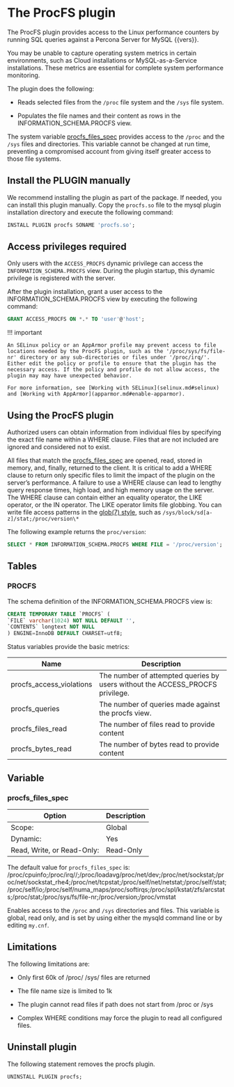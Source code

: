 # The ProcFS plugin

The ProcFS plugin provides access to the Linux performance counters by running SQL queries against a Percona Server for MySQL {{vers}}.

You may be unable to capture operating system metrics in certain environments, such as Cloud installations or MySQL-as-a-Service installations. These metrics are essential for complete system performance monitoring.

The plugin does the following:

* Reads selected files from the `/proc` file system and the `/sys` file system.

* Populates the file names and their content as rows in the INFORMATION_SCHEMA.PROCFS view.

The system variable [procfs_files_spec](#procfs_files_spec) provides access to the `/proc` and the `/sys` files and directories. This variable cannot be changed at run time, preventing a compromised account from giving itself greater access to those file systems.

## Install the PLUGIN manually

We recommend installing the plugin as part of the package. If needed, you can install this plugin manually. Copy the `procfs.so` file to the mysql plugin installation directory and execute the following command:

```sql
INSTALL PLUGIN procfs SONAME 'procfs.so';
```

## Access privileges required

Only users with the `ACCESS_PROCFS` dynamic privilege can access the `INFORMATION_SCHEMA.PROCFS` view. During the plugin startup, this dynamic privilege is registered with the server.

After the plugin installation, grant a user access to the INFORMATION_SCHEMA.PROCFS view by executing the following command:

```sql
GRANT ACCESS_PROCFS ON *.* TO 'user'@'host';
```

!!! important

    An SELinux policy or an AppArmor profile may prevent access to file locations needed by the ProcFS plugin, such as the '/proc/sys/fs/file-nr' directory or any sub-directories or files under '/proc/irq/'. Either edit the policy or profile to ensure that the plugin has the necessary access. If the policy and profile do not allow access, the plugin may may have unexpected behavior.

    For more information, see [Working with SELinux](selinux.md#selinux) and [Working with AppArmor](apparmor.md#enable-apparmor).

## Using the ProcFS plugin

Authorized users can obtain information from individual files by specifying the exact file name within a WHERE clause. Files that are not included are ignored and considered not to exist.

All files that match the [procfs_files_spec](#procfsfilesspec) are opened, read, stored in memory, and, finally, returned to the client. It is critical to add a WHERE clause to return only specific files to limit the impact of the plugin on the server’s performance. A failure to use a WHERE clause can lead to lengthy query response times, high load, and high memory usage on the server. The WHERE clause can contain either an equality operator, the LIKE operator, or the IN operator. The LIKE operator limits file globbing. You can write file access patterns in the [glob(7) style](https://man7.org/linux/man-pages/man7/glob.7.html), such as `/sys/block/sd[a-z]/stat;/proc/version\*`

The following example returns the `proc/version`:

```sql
SELECT * FROM INFORMATION_SCHEMA.PROCFS WHERE FILE = '/proc/version';
```

## Tables

### PROCFS

The schema definition of the INFORMATION_SCHEMA.PROCFS view is:

```sql
CREATE TEMPORARY TABLE `PROCFS` (
`FILE` varchar(1024) NOT NULL DEFAULT '',
`CONTENTS` longtext NOT NULL
) ENGINE=InnoDB DEFAULT CHARSET=utf8;
```

Status variables provide the basic metrics:

| Name                     | Description                                    |
| ------------------------ | ---------------------------------------------- | 
| procfs_access_violations | The number of attempted queries by users without the ACCESS_PROCFS privilege.|
| procfs_queries           | The number of queries made against the procfs view. |
| procfs_files_read        | The number of files read to provide content    |
| procfs_bytes_read        | The number of bytes read to provide content    |

## Variable

### procfs_files_spec

| Option         | Description        |
| -------------- | ------------------ |
| Scope:         | Global             |
| Dynamic:       | Yes                |
| Read, Write, or Read-Only:     | Read-Only            |

The default value for `procfs_files_spec` is: /proc/cpuinfo;/proc/irq//;/proc/loadavg/proc/net/dev;/proc/net/sockstat;/proc/net/sockstat_rhe4;/proc/net/tcpstat;/proc/self/net/netstat;/proc/self/stat;/proc/self/io;/proc/self/numa_maps/proc/softirqs;/proc/spl/kstat/zfs/arcstats;/proc/stat;/proc/sys/fs/file-nr;/proc/version;/proc/vmstat

Enables access to the `/proc` and `/sys` directories and files. This variable is global, read only, and is set by using either the mysqld command line or by editing `my.cnf`.

## Limitations

The following limitations are:

* Only first 60k of /proc/ /sys/ files are returned

* The file name size is limited to 1k

* The plugin cannot read files if path does not start from /proc or /sys

* Complex WHERE conditions may force the plugin to read all configured files.

## Uninstall plugin

The following statement removes the procfs plugin.

```sql
UNINSTALL PLUGIN procfs;
```
